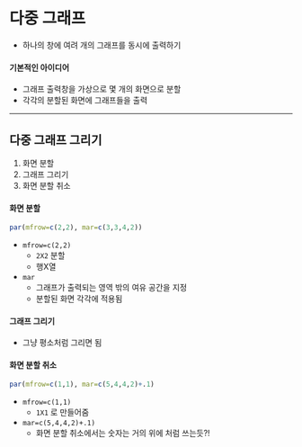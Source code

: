 # 다중 그래프

* 하나의 창에 여려 개의 그래프를 동시에 출력하기

#### 기본적인 아이디어

* 그래프 출력창을 가상으로 몇 개의 화면으로 분할
* 각각의 분할된 화면에 그래프들을 출력



---



## 다중 그래프 그리기

1. 화면 분할
2. 그래프 그리기
3. 화면 분할 취소

#### 화면 분할

````R
par(mfrow=c(2,2), mar=c(3,3,4,2))
````

* `mfrow=c(2,2)`
  * `2X2` 분할
  * 행X열
* `mar`
  * 그래프가 출력되는 영역 밖의 여유 공간을 지정
  * 분할된 화면 각각에 적용됨

#### 그래프 그리기

* 그냥 평소처럼 그리면 됨

#### 화면 분할 취소

```R
par(mfrow=c(1,1), mar=c(5,4,4,2)+.1)
```

* `mfrow=c(1,1)`
  * `1X1` 로 만들어줌
* `mar=c(5,4,4,2)+.1)`
  * 화면 분할 취소에서는 숫자는 거의 위에 처럼 쓰는듯?!